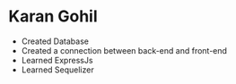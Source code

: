 # Karan Gohil

- Created Database
- Created a connection between back-end and front-end
- Learned ExpressJs
- Learned Sequelizer